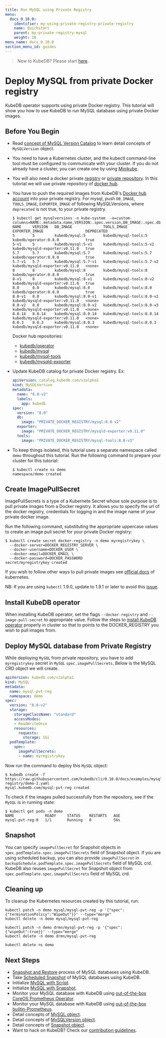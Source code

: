 ```yaml
---
title: Run MySQL using Private Registry
menu:
  docs_0.10.0:
    identifier: my-using-private-registry-private-registry
    name: Quickstart
    parent: my-private-registry-mysql
    weight: 10
menu_name: docs_0.10.0
section_menu_id: guides
---
```


> New to KubeDB? Please start [here](/docs/concepts/README.md).

# Deploy MySQL from private Docker registry

KubeDB operator supports using private Docker registry. This tutorial will show you how to use KubeDB to run MySQL database using private Docker images.

## Before You Begin

- Read [concept of MySQL Version Catalog](/docs/concepts/catalog/mysql.md) to learn detail concepts of `MySQLVersion` object.

- You need to have a Kubernetes cluster, and the kubectl command-line tool must be configured to communicate with your cluster. If you do not already have a cluster, you can create one by using [Minikube](https://github.com/kubernetes/minikube).

- You will also need a docker private [registry](https://docs.docker.com/registry/) or [private repository](https://docs.docker.com/docker-hub/repos/#private-repositories).  In this tutorial we will use private repository of [docker hub](https://hub.docker.com/).

- You have to push the required images from KubeDB's [Docker hub account](https://hub.docker.com/r/kubedb/) into your private registry. For mysql, push `DB_IMAGE`, `TOOLS_IMAGE`, `EXPORTER_IMAGE` of following MySQLVersions, where `deprecated` is not true, to your private registry.

  ```console
  $ kubectl get mysqlversions -n kube-system  -o=custom-columns=NAME:.metadata.name,VERSION:.spec.version,DB_IMAGE:.spec.db.image,TOOLS_IMAGE:.spec.tools.image,EXPORTER_IMAGE:.spec.exporter.image,DEPRECATED:.spec.deprecated
  NAME     VERSION   DB_IMAGE              TOOLS_IMAGE                 EXPORTER_IMAGE                   DEPRECATED
  5        5         kubedb/mysql:5        kubedb/mysql-tools:5        kubedb/operator:0.8.0            true
  5-v1     5         kubedb/mysql:5-v1     kubedb/mysql-tools:5-v2     kubedb/mysqld-exporter:v0.11.0   true
  5.7      5.7       kubedb/mysql:5.7      kubedb/mysql-tools:5.7      kubedb/operator:0.8.0            true
  5.7-v1   5.7       kubedb/mysql:5.7-v1   kubedb/mysql-tools:5.7-v2   kubedb/mysqld-exporter:v0.11.0   <none>
  8        8         kubedb/mysql:8        kubedb/mysql-tools:8        kubedb/operator:0.8.0            true
  8-v1     8         kubedb/mysql:8-v1     kubedb/mysql-tools:8-v2     kubedb/mysqld-exporter:v0.11.0   true
  8.0      8.0       kubedb/mysql:8.0      kubedb/mysql-tools:8.0      kubedb/operator:0.8.0            true
  8.0-v1   8.0       kubedb/mysql:8.0-v1   kubedb/mysql-tools:8.0-v2   kubedb/mysqld-exporter:v0.11.0   <none>
  8.0-v2   8.0       kubedb/mysql:8.0-v2   kubedb/mysql-tools:8.0-v3   kubedb/mysqld-exporter:v0.11.0   <none>
  8.0.14   8.0.14    kubedb/mysql:8.0.14   kubedb/mysql-tools:8.0.14   kubedb/mysqld-exporter:v0.11.0   <none>
  8.0.3    8.0.3     kubedb/mysql:8.0.3    kubedb/mysql-tools:8.0.3    kubedb/mysqld-exporter:v0.11.0   <none>
  ```

  Docker hub repositories:

  - [kubedb/operator](https://hub.docker.com/r/kubedb/operator)
  - [kubedb/mysql](https://hub.docker.com/r/kubedb/mysql)
  - [kubedb/mysql-tools](https://hub.docker.com/r/kubedb/mysql-tools)
  - [kubedb/mysqld-exporter](https://hub.docker.com/r/kubedb/mysqld-exporter)

- Update KubeDB catalog for private Docker registry. Ex:

  ```yaml
  apiVersion: catalog.kubedb.com/v1alpha1
  kind: MySQLVersion
  metadata:
    name: "8.0-v2"
    labels:
      app: kubedb
  spec:
    version: "8.0"
    db:
      image: "PRIVATE_DOCKER_REGISTRY/mysql:8.0-v2"
    exporter:
      image: "PRIVATE_DOCKER_REGISTRY/mysqld-exporter:v0.11.0"
    tools:
      image: "PRIVATE_DOCKER_REGISTRY/mysql-tools:8.0-v3"
  
  ```

- To keep things isolated, this tutorial uses a separate namespace called `demo` throughout this tutorial. Run the following command to prepare your cluster for this tutorial:

  ```console
  $ kubectl create ns demo
  namespace/demo created
   ```

## Create ImagePullSecret

ImagePullSecrets is a type of a Kubernete Secret whose sole purpose is to pull private images from a Docker registry. It allows you to specify the url of the docker registry, credentials for logging in and the image name of your private docker image.

Run the following command, substituting the appropriate uppercase values to create an image pull secret for your private Docker registry:

```console
$ kubectl create secret docker-registry -n demo myregistrykey \
  --docker-server=DOCKER_REGISTRY_SERVER \
  --docker-username=DOCKER_USER \
  --docker-email=DOCKER_EMAIL \
  --docker-password=DOCKER_PASSWORD
secret/myregistrykey created
```

If you wish to follow other ways to pull private images see [official docs](https://kubernetes.io/docs/concepts/containers/images/) of kubernetes.

NB: If you are using `kubectl` 1.9.0, update to 1.9.1 or later to avoid this [issue](https://github.com/kubernetes/kubernetes/issues/57427).

## Install KubeDB operator

When installing KubeDB operator, set the flags `--docker-registry` and `--image-pull-secret` to appropriate value. Follow the steps to [install KubeDB operator](/docs/setup/install.md) properly in cluster so that to points to the DOCKER_REGISTRY you wish to pull images from.

## Deploy MySQL database from Private Registry

While deploying `MySQL` from private repository, you have to add `myregistrykey` secret in `MySQL` `spec.imagePullSecrets`.
Below is the MySQL CRD object we will create.

```yaml
apiVersion: kubedb.com/v1alpha1
kind: MySQL
metadata:
  name: mysql-pvt-reg
  namespace: demo
spec:
  version: "8.0-v2"
  storage:
    storageClassName: "standard"
    accessModes:
    - ReadWriteOnce
    resources:
      requests:
        storage: 1Gi
  podTemplate:
    spec:
      imagePullSecrets:
      - name: myregistrykey
```

Now run the command to deploy this `MySQL` object:

```console
$ kubedb create -f https://raw.githubusercontent.com/kubedb/cli/0.10.0/docs/examples/mysql/private-registry/demo-2.yaml
mysql.kubedb.com/mysql-pvt-reg created
```

To check if the images pulled successfully from the repository, see if the `MySQL` is in running state:

```console
$ kubectl get pods -n demo
NAME              READY     STATUS    RESTARTS   AGE
mysql-pvt-reg-0   1/1       Running   0          56s
```

## Snapshot

You can specify `imagePullSecret` for Snapshot objects in `spec.podTemplate.spec.imagePullSecrets` field of Snapshot object. If you are using scheduled backup, you can also provide `imagePullSecret` in `backupSchedule.podTemplate.spec.imagePullSecrets` field of MySQL crd. KubeDB also reuses `imagePullSecret` for Snapshot object from `spec.podTemplate.spec.imagePullSecrets` field of MySQL crd.

## Cleaning up

To cleanup the Kubernetes resources created by this tutorial, run:

```console
kubectl patch -n demo mysql/mysql-pvt-reg -p '{"spec":{"terminationPolicy":"WipeOut"}}' --type="merge"
kubectl delete -n demo mysql/mysql-pvt-reg

kubectl patch -n demo drmn/mysql-pvt-reg -p '{"spec":{"wipeOut":true}}' --type="merge"
kubectl delete -n demo drmn/mysql-pvt-reg

kubectl delete ns demo
```

## Next Steps

- [Snapshot and Restore](/docs/guides/mysql/snapshot/backup-and-restore.md) process of MySQL databases using KubeDB.
- Take [Scheduled Snapshot](/docs/guides/mysql/snapshot/scheduled-backup.md) of MySQL databases using KubeDB.
- Initialize [MySQL with Script](/docs/guides/mysql/initialization/using-script.md).
- Initialize [MySQL with Snapshot](/docs/guides/mysql/initialization/using-snapshot.md).
- Monitor your MySQL database with KubeDB using [out-of-the-box CoreOS Prometheus Operator](/docs/guides/mysql/monitoring/using-coreos-prometheus-operator.md).
- Monitor your MySQL database with KubeDB using [out-of-the-box builtin-Prometheus](/docs/guides/mysql/monitoring/using-builtin-prometheus.md).
- Detail concepts of [MySQL object](/docs/concepts/databases/mysql.md).
- Detail concepts of [MySQLVersion object](/docs/concepts/catalog/mysql.md).
- Detail concepts of [Snapshot object](/docs/concepts/snapshot.md).
- Want to hack on KubeDB? Check our [contribution guidelines](/docs/CONTRIBUTING.md).
